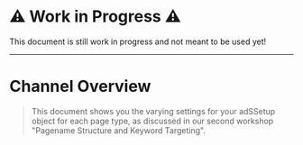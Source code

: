 
# :warning: Work in Progress :warning:
This document is still work in progress and not meant to be used yet! 


--------


# Channel Overview

> This document shows you the varying settings for your adSSetup object for each page type, as discussed in our second workshop "Pagename Structure and Keyword Targeting".


